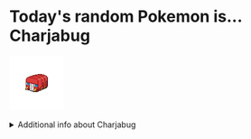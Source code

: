 # Today's random Pokemon is... Charjabug

![Charjabug shiny sprite](https://raw.githubusercontent.com/PokeAPI/sprites/master/sprites/pokemon/shiny/737.png)

<details>
<summary>Additional info about Charjabug</summary>

| srpite type | image |
|------|------|
| back_default | ![Charjabug back_default sprite](https://raw.githubusercontent.com/PokeAPI/sprites/master/sprites/pokemon/back/737.png) |
| back_shiny | ![Charjabug back_shiny sprite](https://raw.githubusercontent.com/PokeAPI/sprites/master/sprites/pokemon/back/shiny/737.png) |
| front_default | ![Charjabug front_default sprite](https://raw.githubusercontent.com/PokeAPI/sprites/master/sprites/pokemon/737.png) | </details>
